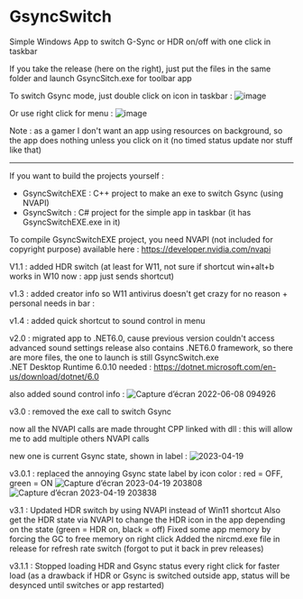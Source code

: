 # GsyncSwitch
Simple Windows App to switch G-Sync or HDR on/off with one click in taskbar

If you take the release (here on the right), just put the files in the same folder and launch GsyncSitch.exe for toolbar app

To switch Gsync mode, just double click on icon in taskbar :
![image](https://user-images.githubusercontent.com/71530061/163377488-4f60ebdc-3005-47ec-89d9-f47d475a3db5.png)

Or use right click for menu :
![image](https://user-images.githubusercontent.com/71530061/163563377-569ec630-a67e-4d23-9330-11b757626d89.png)

Note : as a gamer I don't want an app using resources on background, so the app does nothing unless you click on it (no timed status update nor stuff like that)

----------------------------------------------------------------------------------------------------------------------------                                                                                                              
If you want to build the projects yourself :

- GsyncSwitchEXE : C++ project to make an exe to switch Gsync (using NVAPI)
- GsyncSwitch : C# project for the simple app in taskbar (it has GsyncSwitchEXE.exe in it)

To compile GsyncSwitchEXE project, you need NVAPI (not included for copyright purpose) available here :
https://developer.nvidia.com/nvapi


V1.1 : added HDR switch (at least for W11, not sure if shortcut win+alt+b works in W10 now : app just sends shortcut)

v1.3 : added creator info so W11 antivirus doesn't get crazy for no reason + personal needs in bar :

v1.4 : added quick shortcut to sound control in menu

v2.0 : migrated app to .NET6.0, cause previous version couldn't access advanced sound settings
release also contains .NET6.0 framework, so there are more files, the one to launch is still GsyncSwitch.exe
<br>.NET Desktop Runtime 6.0.10 needed :
https://dotnet.microsoft.com/en-us/download/dotnet/6.0 

also added sound control info :
![Capture d’écran 2022-06-08 094926](https://user-images.githubusercontent.com/71530061/172562388-3d66311c-6547-4a5b-bbd0-5d260276441b.png)

v3.0 : removed the  exe call to switch Gsync

now all the NVAPI calls are made throught CPP linked with dll : this will allow me to add multiple others NVAPI calls

new one is current Gsync state, shown in label :
![2023-04-19](https://user-images.githubusercontent.com/71530061/233081007-6b3bdaf0-e4d3-4d29-8497-7efe9540e6ab.png)

v3.0.1 : replaced the annoying Gsync state label by icon color : red = OFF, green = ON
![Capture d’écran 2023-04-19 203808](https://user-images.githubusercontent.com/71530061/233169377-33200148-4f22-4ef7-ad66-e565785f182c.png)
![Capture d’écran 2023-04-19 203838](https://user-images.githubusercontent.com/71530061/233169431-67fb912e-ec80-4e62-b419-846ebbc0ebb0.png)

v3.1 : Updated HDR switch by using NVAPI instead of Win11 shortcut
Also get the HDR state via NVAPI to change the HDR icon in the app depending on the state (green = HDR on, black = off)
Fixed some app memory by forcing the GC to free memory on right click
Added the nircmd.exe file in release for refresh rate switch (forgot to put it back in prev releases)

v3.1.1 : Stopped loading HDR and Gsync status every right click for faster load
(as a drawback if HDR or Gsync is switched outside app, status will be desynced until switches or app restarted)
